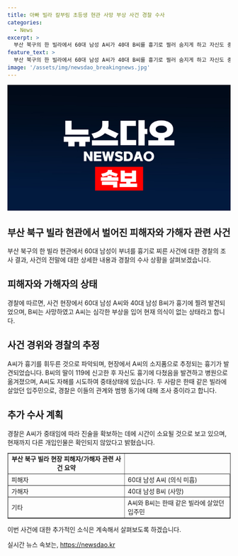 ```yaml
---
title: 아빠 빌라 칼부림 초등생 현관 사망 부상 사건 경찰 수사
categories:
  - News
excerpt: >
  부산 북구의 한 빌라에서 60대 남성 A씨가 40대 B씨를 흉기로 찔러 숨지게 하고 자신도 중상을 입은 사건이 발생했다. 피해자의 딸이 신고를 통해 사태가 알려지며, A씨와 B씨는 이전에 함께 빌라에 살았던 관계였다. A씨가 현재 중태로 진술확보에 시간이 필요하며 경찰은 동기 파악에 노력하고 있다. 현재 다른 개입자는 없는 것으로 파악되었다. 
feature_text: >
  부산 북구의 한 빌라에서 60대 남성 A씨가 40대 B씨를 흉기로 찔러 숨지게 하고 자신도 중상을 입은 사건이 발생했다. 피해자의 딸이 신고를 통해 사태가 알려지며, A씨와 B씨는 이전에 함께 빌라에 살았던 관계였다. A씨가 현재 중태로 진술확보에 시간이 필요하며 경찰은 동기 파악에 노력하고 있다. 현재 다른 개입자는 없는 것으로 파악되었다. 
image: '/assets/img/newsdao_breakingnews.jpg'
---
```


<p><img src="/assets/img/newsdao_breakingnews.jpg" alt="implanttips 속보" /></p>

<h2 data-ke-size="size26">부산 북구 빌라 현관에서 벌어진 피해자와 가해자 관련 사건</h2>

<p data-ke-size="size16">부산 북구의 한 빌라 현관에서 60대 남성이 부녀를 흉기로 찌른 사건에 대한 경찰의 조사 결과, 사건의 전말에 대한 상세한 내용과 경찰의 수사 상황을 살펴보겠습니다.</p>

<h2 data-ke-size="size26">피해자와 가해자의 상태</h2>

<p data-ke-size="size16">경찰에 따르면, 사건 현장에서 60대 남성 A씨와 40대 남성 B씨가 흉기에 찔려 발견되었으며, B씨는 사망하였고 A씨는 심각한 부상을 입어 현재 의식이 없는 상태라고 합니다.</p>

<h2 data-ke-size="size26">사건 경위와 경찰의 추정</h2>

<p data-ke-size="size16">A씨가 흉기를 휘두른 것으로 파악되며, 현장에서 A씨의 소지품으로 추정되는 흉기가 발견되었습니다. B씨의 딸이 119에 신고한 후 자신도 흉기에 다쳤음을 발견하고 병원으로 옮겨졌으며, A씨도 자해를 시도하여 중태상태에 있습니다. 두 사람은 한때 같은 빌라에 살았던 입주민으로, 경찰은 이들의 관계와 범행 동기에 대해 조사 중이라고 합니다.</p>

<h2 data-ke-size="size26">추가 수사 계획</h2>

<p data-ke-size="size16">경찰은 A씨가 중태임에 따라 진술을 확보하는 데에 시간이 소요될 것으로 보고 있으며, 현재까지 다른 개입인물은 확인되지 않았다고 밝혔습니다.</p>

<table style="width: 100%;" border="1">
<tbody>
<tr>
<td style="text-align: center; height: 17px;"><b>부산 북구 빌라 현장 피해자/가해자 관련 사건 요약</b></td>
</tr>
<tr>
<td style="text-align: left; height: 17px;">피해자</td>
<td style="text-align: left; height: 17px;">60대 남성 A씨 (의식 미흡)</td>
</tr>
<tr>
<td style="text-align: left; height: 17px;">가해자</td>
<td style="text-align: left; height: 17px;">40대 남성 B씨 (사망)</td>
</tr>
<tr>
<td style="text-align: left; height: 17px;">기타</td>
<td style="text-align: left; height: 17px;">A씨와 B씨는 한때 같은 빌라에 살았던 입주민</td>
</tr>
</tbody>
</table>

<p data-ke-size="size16">이번 사건에 대한 추가적인 소식은 계속해서 살펴보도록 하겠습니다.</p>
실시간 뉴스 속보는, <a href="https://newsdao.kr" rel="dofollow">https://newsdao.kr</a>


